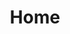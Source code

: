 ---
html_title: Home
layout: 2006_home
old_website: true
permalink: /140.html
published: true
title: Home
---